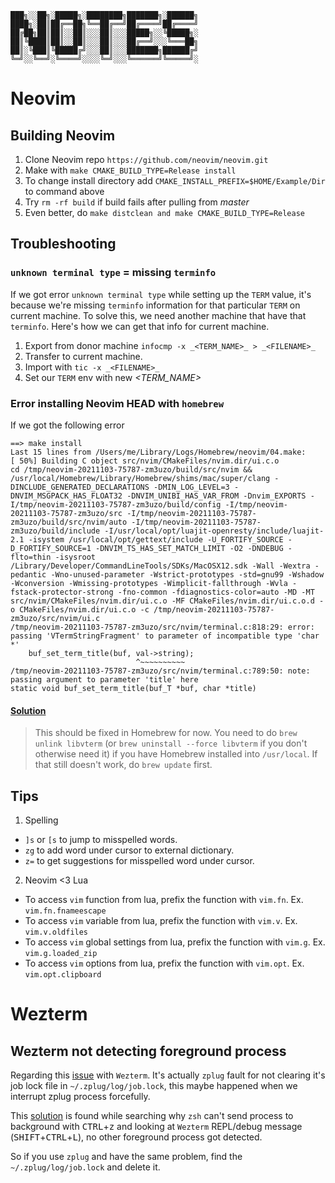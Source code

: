     ███╗░░██╗░█████╗░████████╗███████╗░██████╗
    ████╗░██║██╔══██╗╚══██╔══╝██╔════╝██╔════╝
    ██╔██╗██║██║░░██║░░░██║░░░█████╗░░╚█████╗░
    ██║╚████║██║░░██║░░░██║░░░██╔══╝░░░╚═══██╗
    ██║░╚███║╚█████╔╝░░░██║░░░███████╗██████╔╝
    ╚═╝░░╚══╝░╚════╝░░░░╚═╝░░░╚══════╝╚═════╝░

# Neovim

## Building Neovim

1. Clone Neovim repo `https://github.com/neovim/neovim.git`
2. Make with `make CMAKE_BUILD_TYPE=Release install`
3. To change install directory add `CMAKE_INSTALL_PREFIX=$HOME/Example/Dir` to command above
4. Try `rm -rf build` if build fails after pulling from _master_
5. Even better, do `make distclean and make CMAKE_BUILD_TYPE=Release`

## Troubleshooting

### `unknown terminal type` = missing `terminfo`

If we got error `unknown terminal type` while setting up the `TERM` value, it's because we're missing `terminfo`
information for that particular `TERM` on current machine. To solve this, we need another machine that have that
`terminfo`. Here's how we can get that info for current machine.

1. Export from donor machine `infocmp -x _<TERM_NAME>_ > _<FILENAME>_`
2. Transfer _<FILENAME>_ to current machine.
3. Import with `tic -x _<FILENAME>_`
4. Set our `TERM` env with new _<TERM_NAME>_

### Error installing Neovim **HEAD** with `homebrew`

If we got the following error

```
==> make install
Last 15 lines from /Users/me/Library/Logs/Homebrew/neovim/04.make:
[ 50%] Building C object src/nvim/CMakeFiles/nvim.dir/ui.c.o
cd /tmp/neovim-20211103-75787-zm3uzo/build/src/nvim && /usr/local/Homebrew/Library/Homebrew/shims/mac/super/clang -DINCLUDE_GENERATED_DECLARATIONS -DMIN_LOG_LEVEL=3 -DNVIM_MSGPACK_HAS_FLOAT32 -DNVIM_UNIBI_HAS_VAR_FROM -Dnvim_EXPORTS -I/tmp/neovim-20211103-75787-zm3uzo/build/config -I/tmp/neovim-20211103-75787-zm3uzo/src -I/tmp/neovim-20211103-75787-zm3uzo/build/src/nvim/auto -I/tmp/neovim-20211103-75787-zm3uzo/build/include -I/usr/local/opt/luajit-openresty/include/luajit-2.1 -isystem /usr/local/opt/gettext/include -U_FORTIFY_SOURCE -D_FORTIFY_SOURCE=1 -DNVIM_TS_HAS_SET_MATCH_LIMIT -O2 -DNDEBUG -flto=thin -isysroot /Library/Developer/CommandLineTools/SDKs/MacOSX12.sdk -Wall -Wextra -pedantic -Wno-unused-parameter -Wstrict-prototypes -std=gnu99 -Wshadow -Wconversion -Wmissing-prototypes -Wimplicit-fallthrough -Wvla -fstack-protector-strong -fno-common -fdiagnostics-color=auto -MD -MT src/nvim/CMakeFiles/nvim.dir/ui.c.o -MF CMakeFiles/nvim.dir/ui.c.o.d -o CMakeFiles/nvim.dir/ui.c.o -c /tmp/neovim-20211103-75787-zm3uzo/src/nvim/ui.c
/tmp/neovim-20211103-75787-zm3uzo/src/nvim/terminal.c:818:29: error: passing 'VTermStringFragment' to parameter of incompatible type 'char *'
    buf_set_term_title(buf, val->string);
                            ^~~~~~~~~~~
/tmp/neovim-20211103-75787-zm3uzo/src/nvim/terminal.c:789:50: note: passing argument to parameter 'title' here
static void buf_set_term_title(buf_T *buf, char *title)
```

#### [Solution](https://github.com/neovim/neovim/issues/16217#issuecomment-959793388)

> This should be fixed in Homebrew for now. You need to do `brew unlink libvterm` (or `brew uninstall --force libvterm`
> if you don't otherwise need it) if you have Homebrew installed into `/usr/local`. If that still doesn't work, do
> `brew update` first.

## Tips

1. Spelling

- `]s` or `[s` to jump to misspelled words.
- `zg` to add word under cursor to external dictionary.
- `z=` to get suggestions for misspelled word under cursor.

2. Neovim <3 Lua

- To access `vim` function from lua, prefix the function with `vim.fn`. Ex. `vim.fn.fnameescape`
- To access `vim` variable from lua, prefix the function with `vim.v`. Ex. `vim.v.oldfiles`
- To access `vim` global settings from lua, prefix the function with `vim.g`. Ex. `vim.g.loaded_zip`
- To access `vim` options from lua, prefix the function with `vim.opt`. Ex. `vim.opt.clipboard`

# Wezterm

## Wezterm not detecting foreground process

Regarding this [issue](https://github.com/wez/wezterm/issues/1898) with `Wezterm`. It's actually `zplug` fault for not clearing
it's job lock file in `~/.zplug/log/job.lock`, this maybe happened when we interrupt zplug process forcefully.

This [solution](https://github.com/zplug/zplug/issues/322) is found while searching why `zsh` can't send process to
background with <kbd>CTRL</kbd>+<kbd>z</kbd> and looking at `Wezterm` REPL/debug message
(<kbd>SHIFT</kbd>+<kbd>CTRL</kbd>+<kbd>L</kbd>), no other foreground process got detected.

So if you use `zplug` and have the same problem, find the `~/.zplug/log/job.lock` and delete it.
